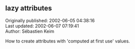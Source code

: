 ## lazy attributes  
Originally published: 2002-06-05 04:38:16  
Last updated: 2002-06-07 07:19:41  
Author: Sébastien Keim  
  
How to create attributes with 'computed at first use' values.